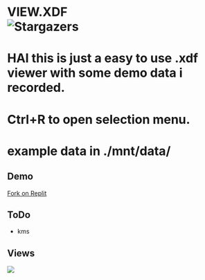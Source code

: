 # VIEW.XDF  <br />  <img alt="Stargazers" src="https://img.shields.io/github/stars/i-is-evil-duck/VIEW.XDF?style=for-the-badge&logo=starship&color=C9CBFF&logoColor=D9E0EE&labelColor=302D41">

# HAI this is just a easy to use .xdf viewer with some demo data i recorded.
# Ctrl+R to open selection menu.
# example data in ./mnt/data/

## Demo
[Fork on Replit](https://replit.com/@1310554/VIEWXDF)

## ToDo
+ kms

## Views

<img src="https://count.getloli.com/get/@VIEW.XDF?theme=rule34" />
